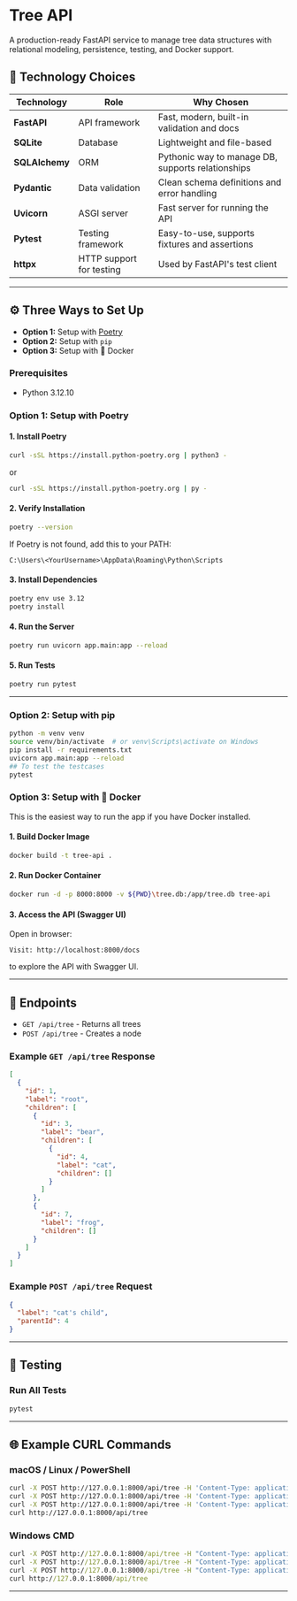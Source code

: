 # Tree API

A production-ready FastAPI service to manage tree data structures with relational modeling, persistence, testing, and Docker support.

## 📌 Technology Choices

| Technology     | Role                       | Why Chosen                                       |
|----------------|----------------------------|--------------------------------------------------|
| **FastAPI**    | API framework              | Fast, modern, built-in validation and docs       |
| **SQLite**     | Database                   | Lightweight and file-based                       |
| **SQLAlchemy** | ORM                        | Pythonic way to manage DB, supports relationships|
| **Pydantic**   | Data validation            | Clean schema definitions and error handling      |
| **Uvicorn**    | ASGI server                | Fast server for running the API                  |
| **Pytest**     | Testing framework          | Easy-to-use, supports fixtures and assertions    |
| **httpx**      | HTTP support for testing   | Used by FastAPI's test client                    |

---

## ⚙️ Three Ways to Set Up
- **Option 1:** Setup with [Poetry](https://python-poetry.org/)
- **Option 2:** Setup with `pip`
- **Option 3:** Setup with 🐳 Docker

### Prerequisites
- Python 3.12.10

### Option 1: Setup with Poetry

#### 1. Install Poetry
```bash
curl -sSL https://install.python-poetry.org | python3 -
```
or
```bash
curl -sSL https://install.python-poetry.org | py -
```

#### 2. Verify Installation
```bash
poetry --version
```
If Poetry is not found, add this to your PATH:
```
C:\Users\<YourUsername>\AppData\Roaming\Python\Scripts
```

#### 3. Install Dependencies
```bash
poetry env use 3.12
poetry install
```

#### 4. Run the Server
```bash
poetry run uvicorn app.main:app --reload
```

#### 5. Run Tests
```bash
poetry run pytest
```

---

### Option 2: Setup with pip
```bash
python -m venv venv
source venv/bin/activate  # or venv\Scripts\activate on Windows
pip install -r requirements.txt
uvicorn app.main:app --reload
## To test the testcases
pytest
```


### Option 3: Setup with 🐳 Docker

This is the easiest way to run the app if you have Docker installed.

#### 1. Build Docker Image
```bash
docker build -t tree-api .
```

#### 2. Run Docker Container
```bash
docker run -d -p 8000:8000 -v ${PWD}\tree.db:/app/tree.db tree-api

```

#### 3. Access the API (Swagger UI)
Open in browser:
```
Visit: http://localhost:8000/docs
```
to explore the API with Swagger UI.


---

## 🚀 Endpoints

- `GET /api/tree` - Returns all trees
- `POST /api/tree` - Creates a node

### Example `GET /api/tree` Response
```json
[
  {
    "id": 1,
    "label": "root",
    "children": [
      {
        "id": 3,
        "label": "bear",
        "children": [
          {
            "id": 4,
            "label": "cat",
            "children": []
          }
        ]
      },
      {
        "id": 7,
        "label": "frog",
        "children": []
      }
    ]
  }
]
```

### Example `POST /api/tree` Request
```json
{
  "label": "cat's child",
  "parentId": 4
}
```

---

## 🧪 Testing

### Run All Tests
```bash
pytest
```

---

## 🌐 Example CURL Commands

### macOS / Linux / PowerShell

```bash
curl -X POST http://127.0.0.1:8000/api/tree -H 'Content-Type: application/json' -d '{"label": "root"}'
curl -X POST http://127.0.0.1:8000/api/tree -H 'Content-Type: application/json' -d '{"label": "bear", "parentId": 1}'
curl -X POST http://127.0.0.1:8000/api/tree -H 'Content-Type: application/json' -d '{"label": "cat", "parentId": 2}'
curl http://127.0.0.1:8000/api/tree
```

### Windows CMD

```cmd
curl -X POST http://127.0.0.1:8000/api/tree -H "Content-Type: application/json" -d "{"label": "root"}"
curl -X POST http://127.0.0.1:8000/api/tree -H "Content-Type: application/json" -d "{"label": "bear", "parentId": 1}"
curl -X POST http://127.0.0.1:8000/api/tree -H "Content-Type: application/json" -d "{"label": "cat", "parentId": 2}"
curl http://127.0.0.1:8000/api/tree
```

---


